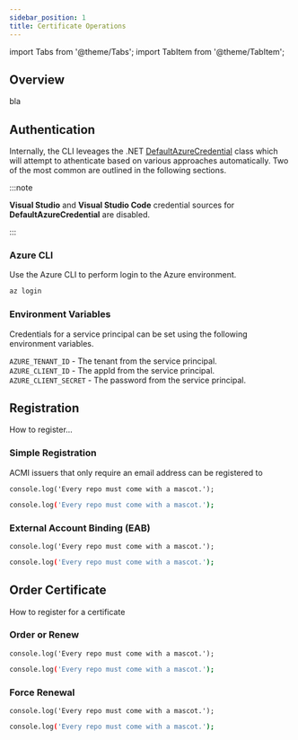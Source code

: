 ```yaml
---
sidebar_position: 1
title: Certificate Operations
---
```


import Tabs from '@theme/Tabs';
import TabItem from '@theme/TabItem';

## Overview

bla

## Authentication

Internally, the CLI leveages the .NET [DefaultAzureCredential](https://docs.microsoft.com/en-us/dotnet/api/azure.identity.defaultazurecredential?view=azure-dotnet) class which will attempt to athenticate based on various approaches automatically. Two of the most common are outlined in the following sections. 

:::note

**Visual Studio** and **Visual Studio Code** credential sources for **DefaultAzureCredential** are disabled.

:::

### Azure CLI

Use the Azure CLI to perform login to the Azure environment. 

```bash
az login
```

### Environment Variables

Credentials for a service principal can be set using the following environment variables.

```AZURE_TENANT_ID``` - The tenant from the service principal.<br/>
```AZURE_CLIENT_ID``` - The appId from the service principal.<br/>
```AZURE_CLIENT_SECRET``` - The password from the service principal.<br/>

## Registration

How to register...

### Simple Registration

ACMI issuers that only require an email address can be registered to 

<Tabs groupId="console-type">
  <TabItem value="ps" label="Powershell Core">

```
console.log('Every repo must come with a mascot.');
```
  </TabItem>
  <TabItem value="bash" label="Bash">

```bash
console.log('Every repo must come with a mascot.');
```
  </TabItem>
</Tabs>

### External Account Binding (EAB)

<Tabs groupId="console-type">
  <TabItem value="ps" label="Powershell Core">

```
console.log('Every repo must come with a mascot.');
```
  </TabItem>
  <TabItem value="bash" label="Bash">

```bash
console.log('Every repo must come with a mascot.');
```
  </TabItem>
</Tabs>

## Order Certificate

How to register for a certificate

### Order or Renew

<Tabs groupId="console-type">
  <TabItem value="ps" label="Powershell Core">

```
console.log('Every repo must come with a mascot.');
```
  </TabItem>
  <TabItem value="bash" label="Bash">

```bash
console.log('Every repo must come with a mascot.');
```
  </TabItem>
</Tabs>

### Force Renewal

<Tabs groupId="console-type">
  <TabItem value="ps" label="Powershell Core">

```
console.log('Every repo must come with a mascot.');
```
  </TabItem>
  <TabItem value="bash" label="Bash">

```bash
console.log('Every repo must come with a mascot.');
```
  </TabItem>
</Tabs>

